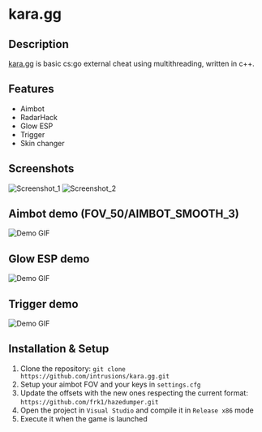 # kara.gg

## Description
[kara.gg](https://github.com/intrusions/kara.gg) is basic cs:go external cheat using multithreading, written in c++.

## Features
- Aimbot
- RadarHack
- Glow ESP
- Trigger
- Skin changer

## Screenshots
![Screenshot_1](https://github.com/intrusions/kara.gg/assets/65361679/5b8cbbd6-0f71-41d0-a1e2-35e8f9bc5309)
![Screenshot_2](https://github.com/intrusions/kara.gg/assets/65361679/c6126e9d-87a6-489b-b033-d0f0d2700088)


## Aimbot demo (FOV_50/AIMBOT_SMOOTH_3)
![Demo GIF](./assets/aim_fov_50.gif)

## Glow ESP demo
![Demo GIF](./assets/glow.gif)

## Trigger demo
![Demo GIF](./assets/trigger.gif)

## Installation & Setup
1. Clone the repository: `git clone https://github.com/intrusions/kara.gg.git`
2. Setup your aimbot FOV and your keys in `settings.cfg`
3. Update the offsets with the new ones respecting the current format: `https://github.com/frk1/hazedumper.git`
4. Open the project in `Visual Studio` and compile it in `Release x86` mode
5. Execute it when the game is launched
